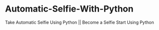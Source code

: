 # Automatic-Selfie-With-Python
Take Automatic Selfie Using Python || Become a Selfie Start Using Python
